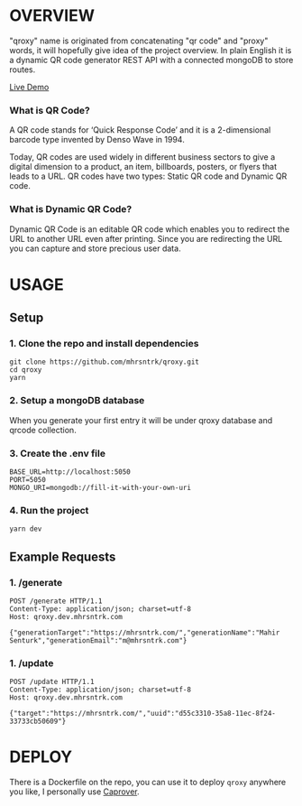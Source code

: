 # OVERVIEW

"qroxy" name is originated from concatenating "qr code" and "proxy" words, it will hopefully give idea of the project overview. In plain English it is a dynamic QR code generator REST API with a connected mongoDB to store routes.

[Live Demo](https://mhrsntrk.com/swissknife/qroxy)

### What is QR Code?

A QR code stands for ‘Quick Response Code’ and it is a 2-dimensional barcode type invented by Denso Wave in 1994.

Today, QR codes are used widely in different business sectors to give a digital dimension to a product, an item, billboards, posters, or flyers that leads to a URL. QR codes have two types: Static QR code and Dynamic QR code.

### What is Dynamic QR Code?

Dynamic QR Code is an editable QR code which enables you to redirect the URL to another URL even after printing. Since you are redirecting the URL you can capture and store precious user data.

# USAGE

## Setup

### 1. Clone the repo and install dependencies
```
git clone https://github.com/mhrsntrk/qroxy.git
cd qroxy
yarn
```

### 2. Setup a mongoDB database
When you generate your first entry it will be under qroxy database and qrcode collection.

### 3. Create the .env file
```
BASE_URL=http://localhost:5050
PORT=5050
MONGO_URI=mongodb://fill-it-with-your-own-uri
```
### 4. Run the project
```
yarn dev
```

## Example Requests

### 1. /generate
```
POST /generate HTTP/1.1
Content-Type: application/json; charset=utf-8
Host: qroxy.dev.mhrsntrk.com

{"generationTarget":"https://mhrsntrk.com/","generationName":"Mahir Senturk","generationEmail":"m@mhrsntrk.com"}
```

### 1. /update
```
POST /update HTTP/1.1
Content-Type: application/json; charset=utf-8
Host: qroxy.dev.mhrsntrk.com

{"target":"https://mhrsntrk.com/","uuid":"d55c3310-35a8-11ec-8f24-33733cb50609"}
```

# DEPLOY

There is a Dockerfile on the repo, you can use it to deploy `qroxy` anywhere you like, I personally use [Caprover](https://caprover.com/).
